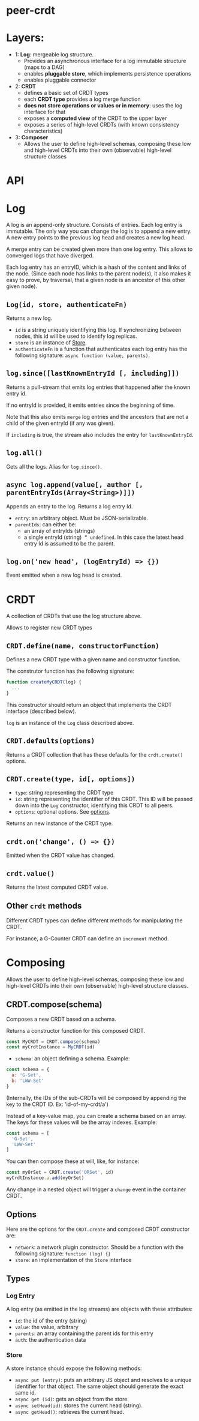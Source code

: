 # peer-crdt

# Layers:

* 1: __Log__: mergeable log structure.
  * Provides an asynchronous interface for a log immutable structure (maps to a DAG)
  * enables __pluggable store__, which implements persistence operations
  * enables pluggable connector
* 2: __CRDT__
  * defines a basic set of CRDT types
  * each __CRDT type__ provides a log merge function
  * __does not store operations or values or in memory__: uses the log interface for that
  * exposes a __computed view__ of the CRDT to the upper layer
  * exposes a series of high-level CRDTs (with known consistency characteristics)
* 3: __Composer__
  * Allows the user to define high-level schemas, composing these low and high-level CRDTs into their own (observable) high-level structure classes

# API

# Log

A log is an append-only structure. Consists of entries. Each log entry is immutable. The only way you can change the log is to append a new entry. A new entry points to the previous log head and creates a new log head.

A merge entry can be created given more than one log entry. This allows to converged logs that have diverged.

Each log entry has an entryID, which is a hash of the content and links of the node. (Since each node has links to the parent node(s), it also makes it easy to prove, by traversal, that a given node is an ancestor of this other given node).

## `Log(id, store, authenticateFn)`

Returns a new log.

* `id` is a string uniquely identifying this log. If synchronizing between nodes, this id will be used to identify log replicas.
* `store` is an instance of [Store](#store).
* `authenticateFn` is a function that authenticates each log entry has the following signature: `async function (value, parents)`.

## `log.since([lastKnownEntryId [, including]])`

Returns a pull-stream that emits log entries that happened after the known entry id.

If no entryId is provided, it emits entries since the beginning of time.

Note that this also emits `merge` log entries and the ancestors that are not a child of the given entryId (if any was given).

If `including` is true, the stream also includes the entry for `lastKnownEntryId`.

## `log.all()`

Gets all the logs. Alias for `log.since()`.

## `async log.append(value[, author [, parentEntryIds(Array<String>)]])`

Appends an entry to the log. Returns a log entry Id.

* `entry`: an arbitrary object. Must be JSON-serializable.
* `parentIds`: can either be:
  * an array of entryIds (strings)
  * a single entryId (string)
  *  `undefined`. In this case the latest head entry Id is assumed to be the parent.

## `log.on('new head', (logEntryId) => {})`

Event emitted when a new log head is created.


# CRDT

A collection of CRDTs that use the log structure above.

Allows to register new CRDT types

## `CRDT.define(name, constructorFunction)`

Defines a new CRDT type with a given name and constructor function.

The construtor function has the following signature:

```js
function createMyCRDT(log) {
  ...
}
```

This constructor should return an object that implements the CRDT interface (described below).

`log` is an instance of the `Log` class described above.

## `CRDT.defaults(options)`

Returns a CRDT collection that has these defaults for the `crdt.create()` options.

## `CRDT.create(type, id[, options])`

* `type`: string representing the CRDT type
* `id`: string representing the identifier of this CRDT. This ID will be passed down into the `Log` constructor, identifying this CRDT to all peers.
* `options`: optional options. See [options](#options).

Returns an new instance of the CRDT type.

## `crdt.on('change', () => {})`

Emitted when the CRDT value has changed.

## `crdt.value()`

Returns the latest computed CRDT value.

## Other `crdt` methods

Different CRDT types can define different methods for manipulating the CRDT.

For instance, a G-Counter CRDT can define an `increment` method.

# Composing

Allows the user to define high-level schemas, composing these low and high-level CRDTs into their own (observable) high-level structure classes.

## CRDT.compose(schema)

Composes a new CRDT based on a schema.

Returns a constructor function for this composed CRDT.

```js
const MyCRDT = CRDT.compose(schema)
const myCrdtInstance = MyCRDT(id)
```

* `schema`: an object defining a schema. Example:

```js
const schema = {
  a: 'G-Set',
  b: 'LWW-Set'
}
```

(Internally, the IDs of the sub-CRDTs will be composed by appending the key to the CRDT ID. Ex: 'id-of-my-crdt/a')

Instead of a key-value map, you can create a schema based on an array. The keys for these values will be the array indexes. Example:


```js
const schema = [
  'G-Set',
  'LWW-Set'
]
```

You can then compose these at will, like, for instance:

```js
const myOrSet = CRDT.create('ORSet', id)
myCrdtInstance.a.add(myOrSet)
```

Any change in a nested object will trigger a `change` event in the container CRDT.

## Options

Here are the options for the `CRDT.create` and composed CRDT constructor are:

* `network`: a network plugin constructor. Should be a function with the following signature: `function (log) {}`
* `store`: an implementation of the `Store` interface

## Types

### Log Entry

A log entry (as emitted in the log streams) are objects with these attributes:

* `id`: the id of the entry (string)
* `value`: the value, arbitrary
* `parents`: an array containing the parent ids for this entry
* `auth`: the authentication data


### Store

A store instance should expose the following methods:

* `async put (entry)`: puts an arbitrary JS object and resolves to a unique identifier for that object. The same object should generate the exact same id.
* `async get (id)`: gets an object from the store.
* `async setHead(id)`: stores the current head (string).
* `async getHead()`: retrieves the current head.

